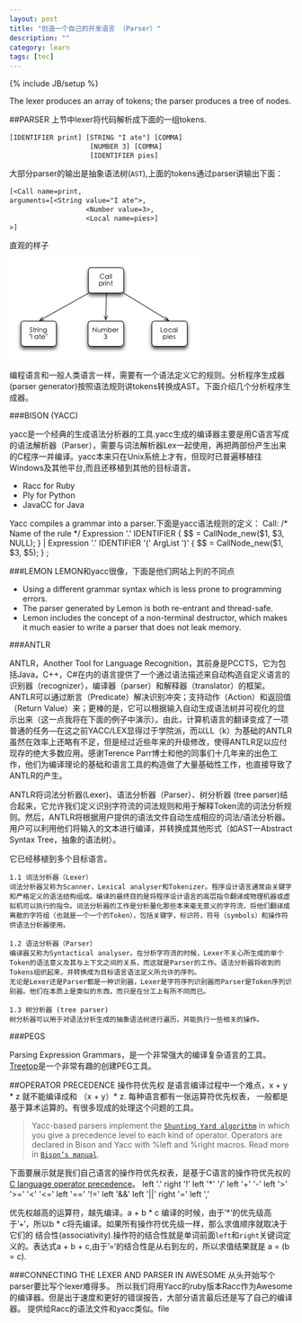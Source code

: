 ```yaml
---
layout: post
title: "创造一个自己的开发语言 （Parser）"
description: ""
category: learn
tags: [tec]
---
```

{% include JB/setup %}

The lexer produces an array of tokens; the parser produces a tree of nodes.

##PARSER
上节中lexer将代码解析成下面的一组tokens.

    [IDENTIFIER print] [STRING "I ate"] [COMMA]
                        [NUMBER 3] [COMMA]
                        [IDENTIFIER pies]

大部分parser的输出是抽象语法树(`AST`),上面的tokens通过parser讲输出下面：

    [<Call name=print,
    arguments=[<String value="I ate">,
                       <Number value=3>,
                       <Local name=pies>]
    >]

直观的样子

![curol-parser-1.jpg](/assets/image/post/curol-parser-1.jpg)

编程语言和一般人类语言一样，需要有一个语法定义它的规则。分析程序生成器(parser generator)按照语法规则讲tokens转换成AST。下面介绍几个分析程序生成器。

###BISON (YACC)

yacc是一个经典的生成语法分析器的工具.yacc生成的编译器主要是用C语言写成的语法解析器（Parser），需要与词法解析器Lex一起使用，再把两部份产生出来的C程序一并编译。yacc本来只在Unix系统上才有，但现时已普遍移植往Windows及其他平台,而且还移植到其他的目标语言。
* Racc for Ruby 
* Ply for Python 
* JavaCC for Java

Yacc compiles a grammar into a parser.下面是yacc语法规则的定义：
    Call: /* Name of the rule */
       Expression '.' IDENTIFIER                  { $$ = CallNode_new($1, $3, NULL); }
     | Expression '.' IDENTIFIER '(' ArgList ')'  { $$ = CallNode_new($1, $3, $5); }
    ;


###LEMON
LEMON和yacc很像，下面是他们网站上列的不同点

* Using a different grammar syntax which is less prone to programming errors.
* The parser generated by Lemon is both re-entrant and thread-safe.
* Lemon includes the concept of a non-terminal destructor, which
makes it much easier to write a parser that does not leak memory.

###ANTLR

ANTLR，Another Tool for Language Recognition，其前身是PCCTS，它为包括Java，C++，C#在内的语言提供了一个通过语法描述来自动构造自定义语言的识别器（recognizer），编译器（parser）和解释器（translator）的框架。ANTLR可以通过断言（Predicate）解决识别冲突；支持动作（Action）和返回值（Return Value）来；更棒的是，它可以根据输入自动生成语法树并可视化的显示出来（这一点我将在下面的例子中演示）。由此，计算机语言的翻译变成了一项普通的任务—在这之前YACC/LEX显得过于学院派，而以LL（k）为基础的ANTLR虽然在效率上还略有不足，但是经过近些年来的升级修改，使得ANTLR足以应付现存的绝大多数应用。感谢Terence Parr博士和他的同事们十几年来的出色工作，他们为编译理论的基础和语言工具的构造做了大量基础性工作，也直接导致了ANTLR的产生。

ANTLR将词法分析器(Lexer)、语法分析器（Parser）、树分析器 (tree parser)结合起来，它允许我们定义识别字符流的词法规则和用于解释Token流的词法分析规则。然后，ANTLR将根据用户提供的语法文件自动生成相应的词法/语法分析器。用户可以利用他们将输入的文本进行编译，并转换成其他形式（如AST—Abstract Syntax Tree，抽象的语法树）。

它已经移植到多个目标语言。

    1.1 词法分析器（Lexer）
    词法分析器又称为Scanner，Lexical analyser和Tokenizer。程序设计语言通常由关键字和严格定义的语法结构组成。编译的最终目的是将程序设计语言的高层指令翻译成物理机器或虚拟机可以执行的指令。词法分析器的工作是分析量化那些本来毫无意义的字符流，将他们翻译成离散的字符组（也就是一个一个的Token），包括关键字，标识符，符号（symbols）和操作符供语法分析器使用。

    1.2 语法分析器（Parser）
    编译器又称为Syntactical analyser。在分析字符流的时候，Lexer不关心所生成的单个Token的语法意义及其与上下文之间的关系，而这就是Parser的工作。语法分析器将收到的Tokens组织起来，并转换成为目标语言语法定义所允许的序列。
    无论是Lexer还是Parser都是一种识别器，Lexer是字符序列识别器而Parser是Token序列识别器。他们在本质上是类似的东西，而只是在分工上有所不同而已。

    1.3 树分析器 (tree parser)
    树分析器可以用于对语法分析生成的抽象语法树进行遍历，并能执行一些相关的操作。

###PEGS

Parsing Expression Grammars，是一个非常强大的编译复杂语言的工具。
[Treetop](http://treetop.rubyforge.org)是一个非常有趣的创建PEG工具。

##OPERATOR PRECEDENCE
操作符优先权 是语言编译过程中一个难点，x + y * z 就不能编译成和 （x + y）* z.
每种语言都有一张运算符优先权表， 一般都是基于算术运算的。有很多现成的处理这个问题的工具。

>Yacc-based parsers implement the [`Shunting Yard algorithm`](http://en.wikipedia.org/wiki/Shunting_yard_algorithm) in which you give a precedence level to each kind of operator. Operators are declared in Bison and Yacc with %left and %right macros. Read more in [`Bison’s manual`](http://dinosaur.compilertools.net/bison/bison_6.html#SEC51).

下面要展示就是我们自己语言的操作符优先权表，是基于C语言的操作符优先权的[C language operator precedence](http://en.wikipedia.org/wiki/Operators_in_C_and_C%2B%2B#Operator_precedence)。
    left  '.'
    right '!'
    left  '*' '/'
    left  '+' '-'
    left  '>' '>=' '<' '<='
    left  '==' '!='
    left  '&&'
    left  '||'
    right '='
    left  ',' 

优先权越高的运算符，越先编译。a + b * c 编译的时候，由于’*‘的优先级高于’+‘，所以b * c将先编译。如果所有操作符优先级一样，那么求值顺序就取决于它们的 结合性(associativity).操作符的结合性就是单词前面`left`和`right`关键词定义的。表达式a + b + c,由于’=‘的结合性是从右到左的，所以求值结果就是 a = (b = c).

###CONNECTING THE LEXER AND PARSER IN AWESOME
从头开始写个parser要比写个lexer难得多。 所以我们将用Yacc的ruby版本Racc作为Awesome的编译器。但是出于速度和更好的错误报告，大部分语言最后还是写了自己的编译器。
提供给Racc的语法文件和yacc类似。file





